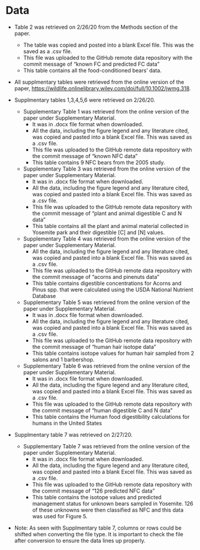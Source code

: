 # Data 

- Table 2 was retrieved on 2/26/20 from the Methods section of the paper. 
   - The table was copied and posted into a blank Excel file. This was the saved as a .csv file.
   - This file was uploaded to the GitHub remote data repository with the commit message of “known FC and predicted FC data”
   - This table contains all the food-conditioned bears’ data.
   

- All supplmentary tables were retrieved from the online version of the paper, https://wildlife.onlinelibrary.wiley.com/doi/full/10.1002/jwmg.318. 

- Supplmentary tables 1,3,4,5,6 were retrieved on 2/26/20.  
    - Supplementary Table 1 was retrieved from the online version of the paper under Supplementary Material. 
        - It was in .docx file format when downloaded.  
        - All the data, including the figure legend and any literature cited, was copied and pasted into a blank Excel file. This was saved as a .csv file. 
        - This file was uploaded to the GitHub remote data repository with the commit message of “known NFC data” 
        - This table contains 9 NFC bears from the 2005 study. 
    - Supplementary Table 3 was retrieved from the online version of the paper under Supplementary Material. 
        - It was in .docx file format when downloaded. 
        - All the data, including the figure legend and any literature cited, was copied and pasted into a blank Excel file. This was saved as a .csv file. 
        - This file was uploaded to the GitHub remote data repository with the commit message of “plant and animal digestible C and N data”
        - This table contains all the plant and animal material collected in Yosemite park and their digestible [C] and [N] values. 
    - Supplementary Table 4 was retrieved from the online version of the paper under Supplementary Material. 
        - All the data, including the figure legend and any literature cited, was copied and pasted into a blank Excel file. This was saved as a .csv file. 
        - This file was uploaded to the GitHub remote data repository with the commit message of “acorns and pinenuts data”
        - This table contains digestible concentrations for Acorns and Pinus spp. that were calculated using the USDA National Nutrient Database
    - Supplementary Table 5 was retrieved from the online version of the paper under Supplementary Material.
        - It was in .docx file format when downloaded. 
        - All the data, including the figure legend and any literature cited, was copied and pasted into a blank Excel file. This was saved as a .csv file. 
        - This file was uploaded to the GitHub remote data repository with the commit message of “human hair isotope data” 
        - This table contains isotope values for human hair sampled from 2 salons and 1 barbershop. 
    - Supplementary Table 6 was retrieved from the online version of the paper under Supplementary Material.
        - It was in .docx file format when downloaded. 
        - All the data, including the figure legend and any literature cited, was copied and pasted into a blank Excel file. This was saved as a .csv file. 
        - This file was uploaded to the GitHub remote data repository with the commit message of “human digestible C and N data” 
        - This table contains the Human food digestibility calculations for humans in the United States


- Supplmentary table 7 was retrieved on 2/27/20.  
    - Supplementary Table 7 was retrieved from the online version of the paper under Supplementary Material.
        - It was in .docx file format when downloaded. 
        - All the data, including the figure legend and any literature cited, was copied and pasted into a blank Excel file. This was saved as a .csv file. 
        - This file was uploaded to the GitHub remote data repository with the commit message of “126 predicted NFC data”
        - This table contains the isotope values and predicted management status for unknown bears sampled in Yosemite. 126 of these unknowns were then classified as NFC and this data was used for Figure 5.

- Note: As seen with Supplmentary table 7, columns or rows could be shifted when converting the file type. It is important to check the file after conversion to ensure the data lines up properly.


   
